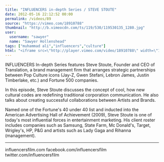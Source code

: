```yaml
---
title: "INFLUENCERS in-depth Series / STEVE STOUTE"
date: 2012-05-16 22:12:52 00:00
permalink: /videos/89
source: "https://vimeo.com/18910788"
thumbnail: "http://b.vimeocdn.com/ts/119/530/119530135_1280.jpg"
user:
  username: "sawyer"
  name: "Sawyer Hollenshead"
tags: ["muhammad ali","influencers","culture"]
html: "<iframe src=\"http://player.vimeo.com/video/18910788\" width=\"1280\" height=\"720\" frameborder=\"0\" webkitallowfullscreen mozallowfullscreen allowfullscreen></iframe>"
---
```


INFLUENCERS In-depth Series features Steve Stoute, Founder and CEO of Translation, a brand management firm that arranges strategic partnerships between Pop Culture icons (Jay-Z, Gwen Stefani, Lebron James, Justin Timberlake, etc.) and Fortune 500 companies.

In this episode, Steve Stoute discusses the concept of cool, how new cultural codes are redefining traditional corporation communication. He also talks about creating successful collaborations between Artists and Brands.

Named one of the Fortune's 40 under 40 list and inducted into the American Advertising Hall of Achievement (2009), Steve Stoute is one of today's most influential forces in entertainment marketing.
His client roster includes companies such as Samsung, State Farm, Mc Donald's, Target, Wrigley's, HP, P&G and artists such as Lady Gaga and Rihanna (management).

---
influencersfilm.com
facebook.com/influencersfilm
twitter.com/influencersfilm